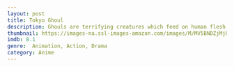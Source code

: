 ```yaml
---
layout: post
title: Tokyo Ghoul
description: Ghouls are terrifying creatures which feed on human flesh. When Kaneki is almost killed in an attack, he transforms into a half-ghoul, half-human hybrid and is forced to adapt to their lifestyle in order to survive.
thumbnail: https://images-na.ssl-images-amazon.com/images/M/MV5BNDZjMjU5ZmMtMGMzOC00YjFkLTkwY2MtMTFjN2U0NTFhM2ZmXkEyXkFqcGdeQXVyMjQ1NjEyNzE@._V1_QL50_SY1000_CR0,0,705,1000_AL_.jpg
imdb: 8.1
genre:  Animation, Action, Drama
category: Anime
---
```

